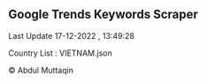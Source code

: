 

## Google Trends Keywords Scraper 
 
Last Update 17-12-2022 , 13:49:28

Country List :
VIETNAM.json



© Abdul Muttaqin 
